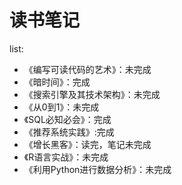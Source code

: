 # 读书笔记


list:
* 《编写可读代码的艺术》：未完成
* 《暗时间》：完成
* 《搜索引擎及其技术架构》：未完成
* 《从0到1》：未完成
* 《SQL必知必会》：完成
* 《推荐系统实践》:完成
* 《增长黑客》：读完，笔记未完成
* 《R语言实战》：未完成
* 《利用Python进行数据分析》：未完成